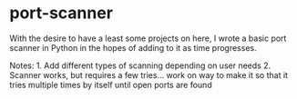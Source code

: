 # port-scanner
With the desire to have a least some projects on here, I wrote a basic port scanner in Python in the hopes of adding to it as time progresses.

Notes:
    1. Add different types of scanning depending on user needs
    2. Scanner works, but requires a few tries... work on way to make it so
       that it tries multiple times by itself until open ports are found
